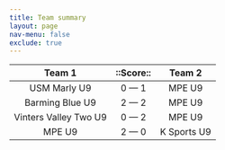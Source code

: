 ```yaml
---
title: Team summary
layout: page
nav-menu: false
exclude: true
---
```




|        Team 1         |  ::Score::  |   Team 2    |
|:---------------------:|:-----------:|:-----------:|
|     USM Marly U9      | 0 &mdash; 1 |   MPE U9    |
|    Barming Blue U9    | 2 &mdash; 2 |   MPE U9    |
| Vinters Valley Two U9 | 0 &mdash; 2 |   MPE U9    |
|        MPE U9         | 2 &mdash; 0 | K Sports U9 |

 <br /><br /><br />